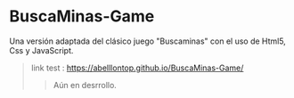 # BuscaMinas-Game
Una versión adaptada del clásico juego "Buscaminas" con el uso de Html5, Css y JavaScript.

>link test : https://abelllontop.github.io/BuscaMinas-Game/
>>Aún en desrrollo.
